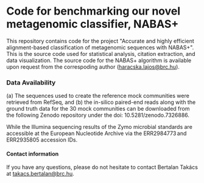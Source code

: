 # Code for benchmarking our novel metagenomic classifier, NABAS+

This repository contains code for the project "Accurate and highly efficient alignment-based classification of metagenomic sequences with NABAS+". This is the source code used for statistical analysis, citation extraction, and data visualization.
The source code for the NABAS+ algorithm is available upon request from the correspoding author (haracska.lajos@brc.hu).

### Data Availability
(a) The sequences used to create the reference mock communities were retrieved from RefSeq, and
(b) the in-silico paired-end reads along with the ground truth data for the 30 mock communities can be downloaded from the following Zenodo repository under the doi: 10.5281/zenodo.7326886.

While the Illumina sequencing results of the Zymo microbial standards are accessible at the European Nucleotide Archive via the ERR2984773 and ERR2935805 accession IDs.

#### Contact information
If you have any questions, please do not hesitate to contact Bertalan Takács at takacs.bertalan@brc.hu.

